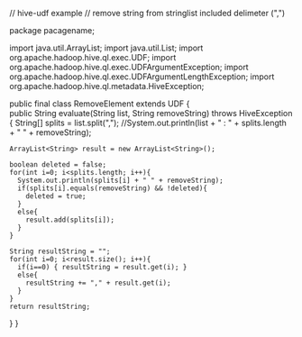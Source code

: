 // hive-udf example
// remove string from stringlist included delimeter (",")

package pacagename;

import java.util.ArrayList;
import java.util.List;
import org.apache.hadoop.hive.ql.exec.UDF;
import org.apache.hadoop.hive.ql.exec.UDFArgumentException;
import org.apache.hadoop.hive.ql.exec.UDFArgumentLengthException;
import org.apache.hadoop.hive.ql.metadata.HiveException;

public final class RemoveElement
  extends UDF
{  
  public String evaluate(String list, String removeString)
    throws HiveException
  {
    String[] splits = list.split(",");
    //System.out.println(list + " : " + splits.length + " " + removeString);
    
    ArrayList<String> result = new ArrayList<String>();
    
    boolean deleted = false;
    for(int i=0; i<splits.length; i++){
      System.out.println(splits[i] + " " + removeString);
      if(splits[i].equals(removeString) && !deleted){
        deleted = true;
      }
      else{
        result.add(splits[i]);
      }
    }
    
    String resultString = "";
    for(int i=0; i<result.size(); i++){
      if(i==0) { resultString = result.get(i); }
      else{
        resultString += "," + result.get(i);
      }
    }
    return resultString;
  }
}
